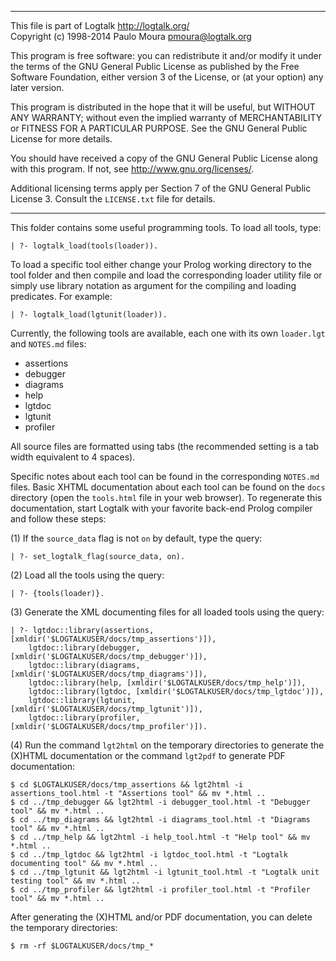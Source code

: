 ________________________________________________________________________

This file is part of Logtalk <http://logtalk.org/>  
Copyright (c) 1998-2014 Paulo Moura <pmoura@logtalk.org>

This program is free software: you can redistribute it and/or modify
it under the terms of the GNU General Public License as published by
the Free Software Foundation, either version 3 of the License, or
(at your option) any later version.

This program is distributed in the hope that it will be useful,
but WITHOUT ANY WARRANTY; without even the implied warranty of
MERCHANTABILITY or FITNESS FOR A PARTICULAR PURPOSE.  See the
GNU General Public License for more details.

You should have received a copy of the GNU General Public License
along with this program.  If not, see <http://www.gnu.org/licenses/>.

Additional licensing terms apply per Section 7 of the GNU General
Public License 3. Consult the `LICENSE.txt` file for details.
________________________________________________________________________


This folder contains some useful programming tools. To load all tools,
type:

	| ?- logtalk_load(tools(loader)).

To load a specific tool either change your Prolog working directory
to the tool folder and then compile and load the corresponding loader 
utility file or simply use library notation as argument for the 
compiling and loading predicates. For example:

	| ?- logtalk_load(lgtunit(loader)).

Currently, the following tools are available, each one with its own
`loader.lgt` and `NOTES.md` files:

- assertions
- debugger
- diagrams
- help
- lgtdoc
- lgtunit
- profiler

All source files are formatted using tabs (the recommended setting is a tab
width equivalent to 4 spaces).

Specific notes about each tool can be found in the corresponding `NOTES.md`
files. Basic XHTML documentation about each tool can be found on the `docs`
directory (open the `tools.html` file in your web browser). To regenerate
this documentation, start Logtalk with your favorite back-end Prolog compiler
and follow these steps:

(1) If the `source_data` flag is not `on` by default, type the query:

	| ?- set_logtalk_flag(source_data, on).

(2) Load all the tools using the query:

	| ?- {tools(loader)}.

(3) Generate the XML documenting files for all loaded tools using the query:

	| ?- lgtdoc::library(assertions, [xmldir('$LOGTALKUSER/docs/tmp_assertions')]),
		lgtdoc::library(debugger, [xmldir('$LOGTALKUSER/docs/tmp_debugger')]),
		lgtdoc::library(diagrams, [xmldir('$LOGTALKUSER/docs/tmp_diagrams')]),
		lgtdoc::library(help, [xmldir('$LOGTALKUSER/docs/tmp_help')]),
		lgtdoc::library(lgtdoc, [xmldir('$LOGTALKUSER/docs/tmp_lgtdoc')]),
		lgtdoc::library(lgtunit, [xmldir('$LOGTALKUSER/docs/tmp_lgtunit')]),
		lgtdoc::library(profiler, [xmldir('$LOGTALKUSER/docs/tmp_profiler')]).

(4) Run the command `lgt2html` on the temporary directories to generate the
(X)HTML documentation or the command `lgt2pdf` to generate PDF documentation:

	$ cd $LOGTALKUSER/docs/tmp_assertions && lgt2html -i assertions_tool.html -t "Assertions tool" && mv *.html ..
	$ cd ../tmp_debugger && lgt2html -i debugger_tool.html -t "Debugger tool" && mv *.html ..
	$ cd ../tmp_diagrams && lgt2html -i diagrams_tool.html -t "Diagrams tool" && mv *.html ..
	$ cd ../tmp_help && lgt2html -i help_tool.html -t "Help tool" && mv *.html ..
	$ cd ../tmp_lgtdoc && lgt2html -i lgtdoc_tool.html -t "Logtalk documenting tool" && mv *.html ..
	$ cd ../tmp_lgtunit && lgt2html -i lgtunit_tool.html -t "Logtalk unit testing tool" && mv *.html ..
	$ cd ../tmp_profiler && lgt2html -i profiler_tool.html -t "Profiler tool" && mv *.html ..

After generating the (X)HTML and/or PDF documentation, you can delete the
temporary directories:

	$ rm -rf $LOGTALKUSER/docs/tmp_*
